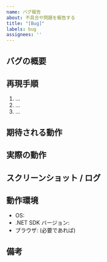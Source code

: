 ```yaml
---
name: バグ報告
about: 不具合や問題を報告する
title: "[Bug]"
labels: bug
assignees: ''
---
```


## バグの概要

<!-- どのような問題が発生していますか？ -->

## 再現手順

1. ...
2. ...
3. ...

## 期待される動作

<!-- 本来期待される動作を書いてください -->

## 実際の動作

<!-- 実際に起きた事象を書いてください -->

## スクリーンショット / ログ

<!-- 可能であれば添付してください -->

## 動作環境

- OS: 
- .NET SDK バージョン: 
- ブラウザ: (必要であれば)

## 備考

<!-- その他、共有したい情報があれば記載してください -->
